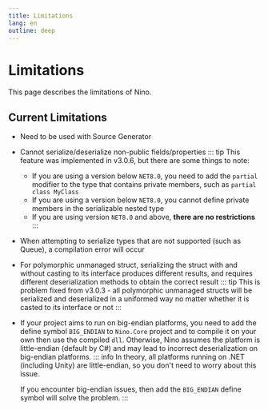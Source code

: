 ```yaml
---
title: Limitations
lang: en
outline: deep
---
```

# Limitations
This page describes the limitations of Nino.

## Current Limitations
- Need to be used with Source Generator
- Cannot serialize/deserialize non-public fields/properties
    ::: tip
    This feature was implemented in v3.0.6, but there are some things to note:
    - If you are using a version below `NET8.0`, you need to add the `partial` modifier to the type that contains private members, such as `partial class MyClass`
    - If you are using a version below `NET8.0`, you cannot define private members in the serializable nested type
    - If you are using version `NET8.0` and above, **there are no restrictions**
    :::
- When attempting to serialize types that are not supported (such as Queue), a compilation error will occur
- For polymorphic unmanaged struct, serializing the struct with and without casting to its interface produces different results, and requires different deserialization methods to obtain the correct result
    ::: tip
    This is problem fixed from v3.0.3 - all polymorphic unmanaged structs will be serialized and deserialized in a uniformed way no matter whether it is casted to its interface or not
    :::
- If your project aims to run on big-endian platforms, you need to add the define symbol `BIG_ENDIAN` to `Nino.Core` project and to compile it on your own then use the compiled `dll`. Otherwise, Nino assumes the platform is little-endian (default by C#) and may lead to incorrect deserialization on big-endian platforms.
    ::: info
    In theory, all platforms running on .NET (including Unity) are little-endian, so you don't need to worry about this issue.

    If you encounter big-endian issues, then add the `BIG_ENDIAN` define symbol will solve the problem.
    :::